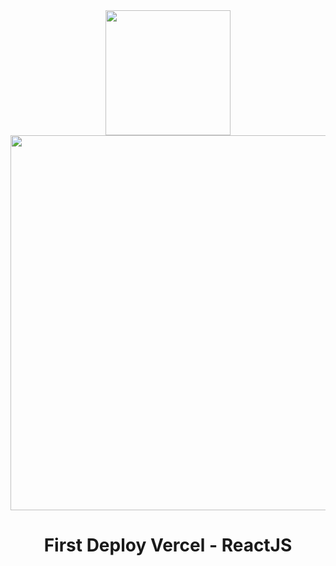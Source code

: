 <div align="center">
<img src="https://cdn4.iconfinder.com/data/icons/logos-3/600/React.js_logo-512.png" width="200"/>
<!--   <img src="https://www.drupal.org/files/vercel-logotype-dark.png" width="800"/> -->
    <img src="https://media.licdn.com/dms/image/D4E16AQH9QEcrhbmzXg/profile-displaybackgroundimage-shrink_200_800/0/1711762502964?e=2147483647&v=beta&t=i0bpXkvskBRFMe4bSndAJ_4H3jN9hzzywgm-FTRbiJE" width="600"/>

</div>

  <h1 align="center">First Deploy Vercel - ReactJS</h1>

